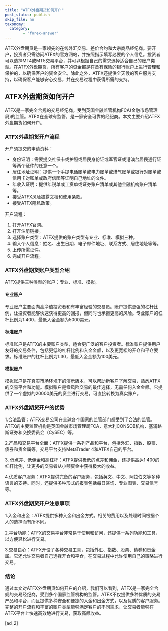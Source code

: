 ```yaml
---
title: "ATFX外盘期货如何开户"
post_status: publish
skip_file: no
taxonomy:
  category:
        - "forex-answer"
---
```


ATFX外盘期货是一家领先的在线外汇交易、差价合约和大宗商品经纪商。要开户，投资者只需访问ATFX的官方网站，并按照指示填写必要的个人信息。投资者可以选择MT4或MT5交易平台，并可以根据自己的需求选择适合自己的账户类型。在ATFX外盘期货，所有客户的资金都是在备有保险的银行账户上进行管理和保护的，以确保客户的资金安全。除此之外，ATFX还提供全天候的客户服务支持，以确保客户能够安心交易，并在交易过程中获得所需的支持。

## ATFX外盘期货如何开户

ATFX是一家完全合规的交易经纪商，受到英国金融监管机构FCA(金融市场管理局)的监管。ATFX在全球有监管，是一家安全可靠的经纪商。本文主要介绍ATFX外盘期货如何开户。

### ATFX外盘期货开户流程

开户须提交的申请资料：

- 身份证明：需要提交社保卡或护照或居民身份证或军官证或港澳台居民通行证等两个证件的任意一个。
- 居住地址证明：提供一个手提电话账单或电力账单或煤气账单或银行对账单或信用卡对账单或政府信函等证明自己地址的文件。
- 年收入证明：提供年税单或工资单或证券账户清单或其他金融机构账户清单等。
- 接受ATFX风险披露文档和使用条款。
- 接受ATFX隐私政策。

开户流程：

1. 打开ATFX官网。
2. 打开注册链接。
3. 选择账户类型：ATFX提供的账户类型有专业、标准、模拟三种。
4. 输入个人信息：姓名、出生日期、电子邮件地址、联系方式、居住地址等等。
5. 上传所需证件。
6. 完成开户流程。

### ATFX外盘期货账户类型介绍

ATFX提供三种类型的账户：专业、标准、模拟。

#### 专业账户

专业账户主要面向高净值投资者和有丰富经验的交易员。账户提供更强的杠杆比例，让投资者能够快速获得更高的回报，但同时也承担更高的风险。专业账户的杠杆比例为1:400，最低入金金额为5000美元。

#### 标准账户

标准账户是ATFX的主要账户类型，适合更广泛的客户投资者。标准账户提供用户友好的交易条件，包括更低的杠杆比例和入金金额，以及更宽松的开仓和平仓要求。标准账户的杠杆比例为1:30，最低入金金额为100美元。

#### 模拟账户

模拟账户是在真实市场环境下的演示版本，可以帮助新客户了解交易，熟悉ATFX的交易平台和功能。模拟账户是零风险交易的最佳选择，无需任何入金金额。它提供了一个虚拟的20000美元的资金进行交易，可直接转换为真实账户。

### ATFX外盘期货开户的优势

1.合法监管：ATFX交易公司在全球各个国家的监管部门都受到了合法的监管。ATFX的主要监管机构是英国金融市场管理局FCA，意大利CONSOB机构，塞浦路斯证券和交换委员会（CySEC）等。

2.产品和交易平台全面：ATFX提供一系列产品和平台，包括外汇、指数、股票、债券和贵金属等。交易平台支持MetaTrader 4和ATFX自己的平台。

3\. 低点差、低佣金和高杠杆：ATFX提供极低的点差和佣金，还提供高达1:400的杠杆比例，让更多的交易者从小额资金中获得极大的收益。

4.优质客户服务：ATFX提供完备的客户服务，包括英文、中文、阿拉伯文等多种语言的支持。同时，还提供多种形式的报表包括每日咨询、专业图表、交易信号等。

### ATFX外盘期货开户注意事项

1.入金和出金：ATFX提供多种入金和出金方式。相关的费用以及处理时间根据个人的选择而有所不同。

2.平台功能：ATFX的交易平台非常易于使用和访问，还提供一系列功能和工具，以方便轻松进行交易。

3.交易良心：ATFX开设了各种交易工具，包括外汇、指数、股票、债券和贵金属。它还允许交易者自己选择开仓和平仓，在交易过程中允许使用自己的策略进行交易。

### 结论

通过本文对ATFX外盘期货如何开户的介绍，我们可以看到，ATFX是一家完全合规的交易经纪商，受到多个国家监管机构的监管。ATFX不仅提供多种优质的交易产品和平台，而且提供多种安全和便捷的入金和出金方式，以及优质的客户服务。完整的开户流程和丰富的账户类型能够满足客户的不同需求，让交易者能够在ATFX平台上快速高效地进行交易，获取高额收益。

\[ad\_2\]
